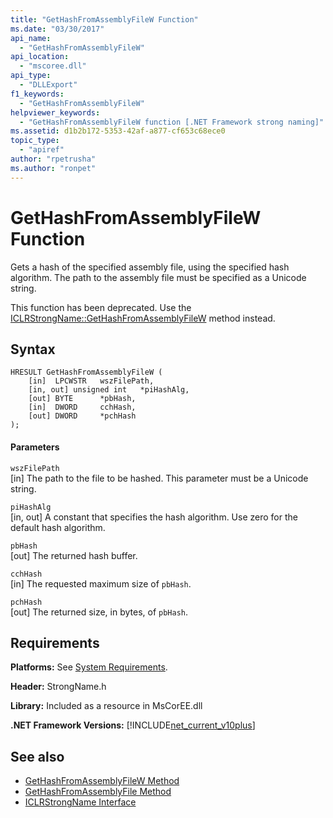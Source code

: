 ```yaml
---
title: "GetHashFromAssemblyFileW Function"
ms.date: "03/30/2017"
api_name: 
  - "GetHashFromAssemblyFileW"
api_location: 
  - "mscoree.dll"
api_type: 
  - "DLLExport"
f1_keywords: 
  - "GetHashFromAssemblyFileW"
helpviewer_keywords: 
  - "GetHashFromAssemblyFileW function [.NET Framework strong naming]"
ms.assetid: d1b2b172-5353-42af-a877-cf653c68ece0
topic_type: 
  - "apiref"
author: "rpetrusha"
ms.author: "ronpet"
---
```

# GetHashFromAssemblyFileW Function
Gets a hash of the specified assembly file, using the specified hash algorithm. The path to the assembly file must be specified as a Unicode string.  
  
 This function has been deprecated. Use the [ICLRStrongName::GetHashFromAssemblyFileW](../../../../docs/framework/unmanaged-api/hosting/iclrstrongname-gethashfromassemblyfilew-method.md) method instead.  
  
## Syntax  
  
```  
HRESULT GetHashFromAssemblyFileW (  
    [in]  LPCWSTR   wszFilePath,  
    [in, out] unsigned int   *piHashAlg,  
    [out] BYTE      *pbHash,  
    [in]  DWORD     cchHash,  
    [out] DWORD     *pchHash  
);  
```  
  
#### Parameters  
 `wszFilePath`  
 [in] The path to the file to be hashed. This parameter must be a Unicode string.  
  
 `piHashAlg`  
 [in, out] A constant that specifies the hash algorithm. Use zero for the default hash algorithm.  
  
 `pbHash`  
 [out] The returned hash buffer.  
  
 `cchHash`  
 [in] The requested maximum size of `pbHash`.  
  
 `pchHash`  
 [out] The returned size, in bytes, of `pbHash`.  
  
## Requirements  
 **Platforms:** See [System Requirements](../../../../docs/framework/get-started/system-requirements.md).  
  
 **Header:** StrongName.h  
  
 **Library:** Included as a resource in MsCorEE.dll  
  
 **.NET Framework Versions:** [!INCLUDE[net_current_v10plus](../../../../includes/net-current-v10plus-md.md)]  
  
## See also
- [GetHashFromAssemblyFileW Method](../../../../docs/framework/unmanaged-api/hosting/iclrstrongname-gethashfromassemblyfilew-method.md)
- [GetHashFromAssemblyFile Method](../../../../docs/framework/unmanaged-api/hosting/iclrstrongname-gethashfromassemblyfile-method.md)
- [ICLRStrongName Interface](../../../../docs/framework/unmanaged-api/hosting/iclrstrongname-interface.md)
